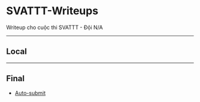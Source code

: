 # SVATTT-Writeups
Writeup cho cuộc thi SVATTT - Đội N/A

---
## Local
---
## Final
- [Auto-submit](/finals/decoy.py)